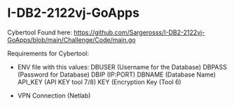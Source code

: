 # I-DB2-2122vj-GoApps

Cybertool
Found here: https://github.com/Sargerosss/I-DB2-2122vj-GoApps/blob/main/Challenge/Code/main.go 

Requirements for Cybertool:
- ENV file with this values:
DBUSER (Username for the Database)
DBPASS (Password for Database)
DBIP (IP:PORT)
DBNAME (Database Name)
API_KEY (API KEY tool 7/8)
KEY (Encryption Key (Tool 6)

- VPN Connection (Netlab)
